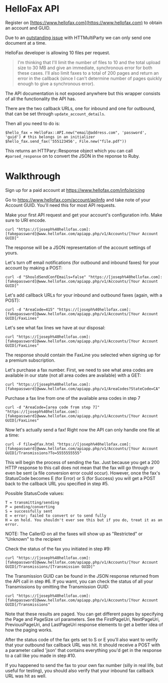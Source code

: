 # HelloFax API

Register on [https://www.hellofax.com](https://www.hellofax.com) to obtain an account and GUID.

Due to an [outstanding issue](https://github.com/jwagener/httmultiparty/issues/10) with HTTMultiParty we can only send one document at a time.

HelloFax developer is allowing 10 files per request.

> I'm thinking that I'll limit the number of files to 10 and the total upload size to 30 MB and give an immediate, synchronous error for both these cases. I'll also limit faxes to a total of 200 pages and return an error in the callback (since I can't determine number of pages quickly enough to give a synchronous error).

The API documentation is not exposed anywhere but this wrapper consists of all the functionality the API has.

There are the two callback URLs, one for inbound and one for outbound, that can be set through `update_account_details`.

Then all you need to do is:

```
$hello_fax = HelloFax::API.new("email@address.com", 'password', 'guid') # this belongs in an initializer
$hello_fax.send_fax('555123456', File.new("file.pdf"))
```

This returns an HTTPary::Response object which you can call `#parsed_response` on to convert the JSON in the reponse to Ruby.

# Walkthrough

Sign up for a paid account at https://www.hellofax.com/info/pricing

Go to https://www.hellofax.com/account/apiInfo and take note of your Account GUID. You'll need this for most API requests.

Make your first API request and get your account's configuration info. Make sure to URI encode.

```
curl "https://[joseph%40hellofax.com]:[fakepassword]@www.hellofax.com/apiapp.php/v1/Accounts/[Your Account GUID]"
```

The response will be a JSON representation of the account settings of yours.

Let's turn off email notifications (for outbound and inbound faxes) for your account by making a POST:

```
curl -d "ShouldSendConfEmails=false" "https://[joseph%40hellofax.com]:[fakepassword]@www.hellofax.com/apiapp.php/v1/Accounts/[Your Account GUID]"
```

Let's add callback URLs for your inbound and outbound faxes (again, with a POST):

```
curl -d "AreaCode=415" "https://[joseph%40hellofax.com]:[fakepassword]@www.hellofax.com/apiapp.php/v1/Accounts/[Your Account GUID]/FaxLines"
```

Let's see what fax lines we have at our disposal:

```
curl "https://[joseph%40hellofax.com]:[fakepassword]@www.hellofax.com/apiapp.php/v1/Accounts/[Your Account GUID]/FaxLines"
```

The response should contain the FaxLine you selected when signing up for a premium subscription.

Let's purchase a fax number. First, we need to see what area codes are available in our state (not all area codes are available) with a GET:

```
curl "https://[joseph%40hellofax.com]:[fakepassword]@www.hellofax.com/apiapp.php/v1/AreaCodes?StateCode=CA"
```

Purchase a fax line from one of the available area codes in step 7

```
curl -d "AreaCode=[area code from step 7]" "https://[joseph%40hellofax.com]:[fakepassword]@www.hellofax.com/apiapp.php/v1/Accounts/[Your Account GUID]/FaxLines"
```

Now let's actually send a fax! Right now the API can only handle one file at a time:

```
curl -F file=@fax.html "https://[joseph%40hellofax.com]:[fakepassword]@www.hellofax.com/apiapp.php/v1/Accounts/[Your Account GUID]/Transmissions?To=5555555555"
```

This will begin the process of sending the fax. Just because you get a 200 HTTP response to this call does not mean that the fax will go through or even be sent (a file conversion error could occur). However, once the fax's StatusCode becomes E (for Error) or S (for Success) you will get a POST back to the callback URL you specified in step #5.

Possible StatusCode values:

```
T = transmitting/sending
P = pending/converting
S = successfully sent
E = error; failed to convert or to send fully
H = on hold. You shouldn't ever see this but if you do, treat it as an error.
```

NOTE: The CallerID on all the faxes will show up as "Restricted" or "Unknown" to the recipient

Check the status of the fax you initiated in step #9:

```
curl "https://[joseph%40hellofax.com]:[fakepassword]@www.hellofax.com/apiapp.php/v1/Accounts/[Your Account GUID]/Transmissions/[Transmission GUID]"
```

The Transmission GUID can be found in the JSON response returned from the API call in step #6. If you wamt, you can check the status of all your Transmissions by omitting the Transmission GUID:

```
curl "https://[joseph%40hellofax.com]:[fakepassword]@www.hellofax.com/apiapp.php/v1/Accounts/[Your Account GUID]/Transmissions"
```

Note that these results are paged. You can get different pages by specifying the Page and PageSize url parameters. See the FirstPageUri, NextPageUri, PreviousPageUri, and LastPageUri response elements to get a better idea of how the paging works.

After the status code of the fax gets set to S or E you'll also want to verify that your outbound fax callback URL was hit. It should receive a POST with a parameter called 'json' that contains everything you'd get in the response to a call like you made in step #10.

If you happened to send the fax to your own fax number (silly in real life, but useful for testing), you should also verify that your inbound fax callback URL was hit as well.
